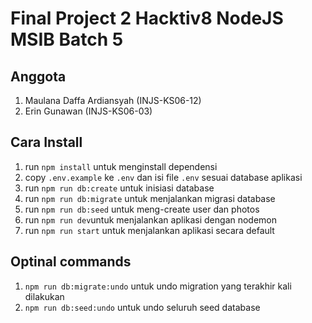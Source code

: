 # Final Project 2 Hacktiv8 NodeJS MSIB Batch 5

## Anggota
1. Maulana Daffa Ardiansyah (INJS-KS06-12)
2. Erin Gunawan (INJS-KS06-03)

## Cara Install
1. run `npm install` untuk menginstall dependensi
2. copy `.env.example` ke `.env` dan isi file `.env` sesuai database aplikasi
3. run `npm run db:create` untuk inisiasi database
4. run `npm run db:migrate` untuk menjalankan migrasi database
5. run `npm run db:seed` untuk meng-create user dan photos
6. run `npm run dev`untuk menjalankan aplikasi dengan nodemon
7. run `npm run start` untuk menjalankan aplikasi secara default

## Optinal commands
1. `npm run db:migrate:undo` untuk undo migration yang terakhir kali dilakukan
2. `npm run db:seed:undo` untuk undo seluruh seed database
